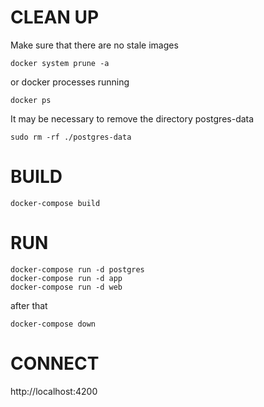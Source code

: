 # CLEAN UP

Make sure that there are no stale images

    docker system prune -a

or docker processes running

    docker ps




It may be necessary to remove the directory postgres-data

    sudo rm -rf ./postgres-data
    

# BUILD

    docker-compose build

# RUN


    docker-compose run -d postgres
    docker-compose run -d app
    docker-compose run -d web

after that
  

    docker-compose down


# CONNECT

http://localhost:4200


